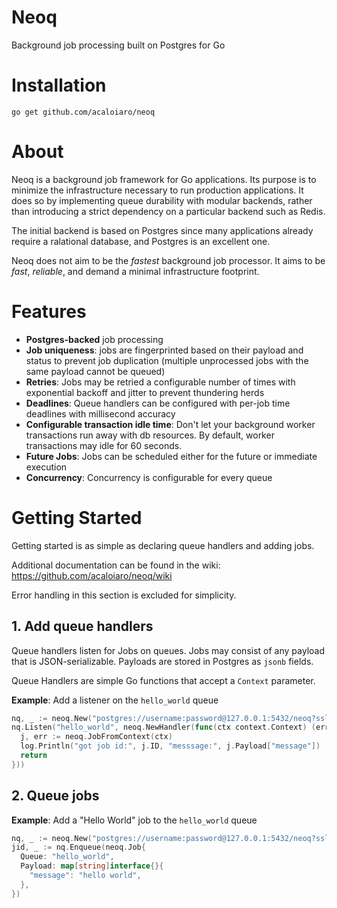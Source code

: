 # Neoq

Background job processing built on Postgres for Go

# Installation

`go get github.com/acaloiaro/neoq`

# About

Neoq is a background job framework for Go applications. Its purpose is to minimize the infrastructure necessary to run production applications. It does so by implementing queue durability with modular backends, rather than introducing a strict dependency on a particular backend such as Redis.

The initial backend is based on Postgres since many applications already require a ralational database, and Postgres is an excellent one.

Neoq does not aim to be the _fastest_ background job processor. It aims to be _fast_, _reliable_, and demand a minimal infrastructure footprint.

# Features

- **Postgres-backed** job processing
- **Job uniqueness**: jobs are fingerprinted based on their payload and status to prevent job duplication (multiple unprocessed jobs with the same payload cannot be queued)
- **Retries**: Jobs may be retried a configurable number of times with exponential backoff and jitter to prevent thundering herds
- **Deadlines**: Queue handlers can be configured with per-job time deadlines with millisecond accuracy
- **Configurable transaction idle time**: Don't let your background worker transactions run away with db resources. By default, worker transactions may idle for 60 seconds.
- **Future Jobs**: Jobs can be scheduled either for the future or immediate execution
- **Concurrency**: Concurrency is configurable for every queue

# Getting Started

Getting started is as simple as declaring queue handlers and adding jobs.

Additional documentation can be found in the wiki: https://github.com/acaloiaro/neoq/wiki

Error handling in this section is excluded for simplicity.

## 1. Add queue handlers

Queue handlers listen for Jobs on queues. Jobs may consist of any payload that is JSON-serializable. Payloads are stored in Postgres as `jsonb` fields.

Queue Handlers are simple Go functions that accept a `Context` parameter.

**Example**: Add a listener on the `hello_world` queue

```go
nq, _ := neoq.New("postgres://username:password@127.0.0.1:5432/neoq?sslmode=disable")
nq.Listen("hello_world", neoq.NewHandler(func(ctx context.Context) (err error) {
  j, err := neoq.JobFromContext(ctx)
  log.Println("got job id:", j.ID, "messsage:", j.Payload["message"])
  return
}))
```

## 2. Queue jobs

**Example**: Add a "Hello World" job to the `hello_world` queue

```go
nq, _ := neoq.New("postgres://username:password@127.0.0.1:5432/neoq?sslmode=disable")
jid, _ := nq.Enqueue(neoq.Job{
  Queue: "hello_world",
  Payload: map[string]interface{}{
    "message": "hello world",
  },
})

```



